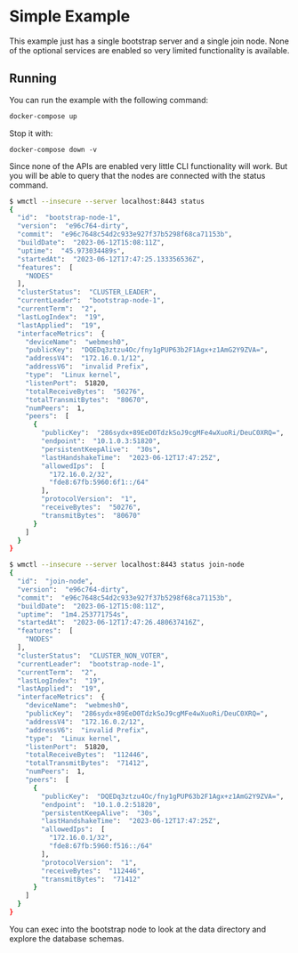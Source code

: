 # Simple Example

This example just has a single bootstrap server and a single join node.
None of the optional services are enabled so very limited functionality is available.

## Running

You can run the example with the following command:

```bash
docker-compose up
```

Stop it with:

```
docker-compose down -v
```

Since none of the APIs are enabled very little CLI functionality will work.
But you will be able to query that the nodes are connected with the status command.

```bash
$ wmctl --insecure --server localhost:8443 status
{
  "id":  "bootstrap-node-1",
  "version":  "e96c764-dirty",
  "commit":  "e96c7648c54d2c933e927f37b5298f68ca71153b",
  "buildDate":  "2023-06-12T15:08:11Z",
  "uptime":  "45.973034489s",
  "startedAt":  "2023-06-12T17:47:25.133356536Z",
  "features":  [
    "NODES"
  ],
  "clusterStatus":  "CLUSTER_LEADER",
  "currentLeader":  "bootstrap-node-1",
  "currentTerm":  "2",
  "lastLogIndex":  "19",
  "lastApplied":  "19",
  "interfaceMetrics":  {
    "deviceName":  "webmesh0",
    "publicKey":  "DQEDq3ztzu4Oc/fny1gPUP63b2F1Agx+z1AmG2Y9ZVA=",
    "addressV4":  "172.16.0.1/12",
    "addressV6":  "invalid Prefix",
    "type":  "Linux kernel",
    "listenPort":  51820,
    "totalReceiveBytes":  "50276",
    "totalTransmitBytes":  "80670",
    "numPeers":  1,
    "peers":  [
      {
        "publicKey":  "286sydx+89EeD0TdzkSoJ9cgMFe4wXuoRi/DeuC0XRQ=",
        "endpoint":  "10.1.0.3:51820",
        "persistentKeepAlive":  "30s",
        "lastHandshakeTime":  "2023-06-12T17:47:25Z",
        "allowedIps":  [
          "172.16.0.2/32",
          "fde8:67fb:5960:6f1::/64"
        ],
        "protocolVersion":  "1",
        "receiveBytes":  "50276",
        "transmitBytes":  "80670"
      }
    ]
  }
}

$ wmctl --insecure --server localhost:8443 status join-node
{
  "id":  "join-node",
  "version":  "e96c764-dirty",
  "commit":  "e96c7648c54d2c933e927f37b5298f68ca71153b",
  "buildDate":  "2023-06-12T15:08:11Z",
  "uptime":  "1m4.253771754s",
  "startedAt":  "2023-06-12T17:47:26.480637416Z",
  "features":  [
    "NODES"
  ],
  "clusterStatus":  "CLUSTER_NON_VOTER",
  "currentLeader":  "bootstrap-node-1",
  "currentTerm":  "2",
  "lastLogIndex":  "19",
  "lastApplied":  "19",
  "interfaceMetrics":  {
    "deviceName":  "webmesh0",
    "publicKey":  "286sydx+89EeD0TdzkSoJ9cgMFe4wXuoRi/DeuC0XRQ=",
    "addressV4":  "172.16.0.2/12",
    "addressV6":  "invalid Prefix",
    "type":  "Linux kernel",
    "listenPort":  51820,
    "totalReceiveBytes":  "112446",
    "totalTransmitBytes":  "71412",
    "numPeers":  1,
    "peers":  [
      {
        "publicKey":  "DQEDq3ztzu4Oc/fny1gPUP63b2F1Agx+z1AmG2Y9ZVA=",
        "endpoint":  "10.1.0.2:51820",
        "persistentKeepAlive":  "30s",
        "lastHandshakeTime":  "2023-06-12T17:47:25Z",
        "allowedIps":  [
          "172.16.0.1/32",
          "fde8:67fb:5960:f516::/64"
        ],
        "protocolVersion":  "1",
        "receiveBytes":  "112446",
        "transmitBytes":  "71412"
      }
    ]
  }
}
```

You can exec into the bootstrap node to look at the data directory and explore the database schemas.
